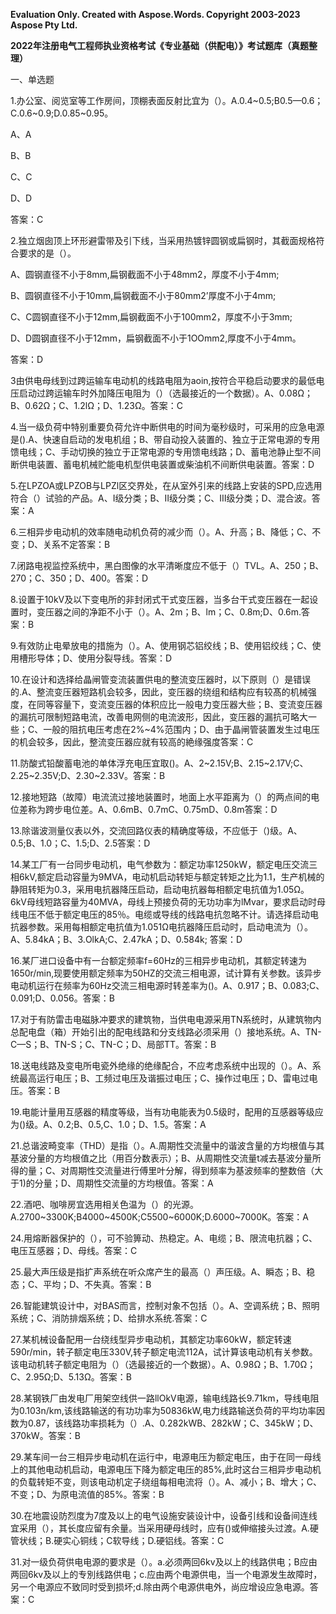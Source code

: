 ﻿**Evaluation Only. Created with Aspose.Words. Copyright 2003-2023 Aspose Pty Ltd.**

**2022年注册电气工程师执业资格考试《专业基础（供配电）》考试题库（真题整理）**

一、单选题

1\.办公室、阅览室等工作房间，顶棚表面反射比宜为（）。A.0.4~0.5;B0.5—0.6；C.0.6~0.9;D.0.85~0.95。

A、A

B、B

C、C

D、D

答案：C

2\.独立烟囱顶上环形避雷带及引下线，当采用热镀锌圆钢或扁钢时，其截面规格符合要求的是（）。

A、圆钢直径不小于8mm,扁钢截面不小于48mm2，厚度不小于4mm;

B、圆钢直径不小于10mm,扁钢截面不小于80mm2’厚度不小于4mm;

C、C圆钢直径不小于12mm,扁钢截面不小于100mm2，厚度不小于3mm;

D、D圆钢直径不小于12mm，扁钢截面不小于1OOmm2,厚度不小于4mm。

答案：D

3由供电母线到过跨运输车电动机的线路电阻为aoin,按符合平稳启动要求的最低电压启动过跨运输车时外加降压电阻为（）（选最接近的一个数据）。A、0.08Ω；B、0.62Ω；C、1.2lΩ；D、1.23Ω。答案：C


4\.当一级负荷中特别重要负荷允许中断供电的时间为毫秒级时，可采用的应急电源是().A、快速自启动的发电机组；B、带自动投入装置的、独立于正常电源的专用馈电线；C、手动切换的独立于正常电源的专用馈电线路；D、蓄电池静止型不间断供电装置、蓄电机械贮能电机型供电装置或柴油机不间断供电装置。答案：D

5\.在LPZOA或LPZOB与LPZl区交界处，在从室外引来的线路上安装的SPD,应选用符合（）试验的产品。A、I级分类；B、Ⅱ级分类；C、Ⅲ级分类；D、混合波。答案：A

6\.三相异步电动机的效率随电动机负荷的减少而（）。A、升高；B、降低；C、不变；D、关系不定答案：B

7\.闭路电视监控系统中，黑白图像的水平清晰度应不低于（）TVL。A、250；B、270；C、350；D、400。答案：D

8\.设置于10kV及以下变电所的非封闭式干式变压器，当多台干式变压器在一起设置时，变压器之间的净距不小于（）。A、2m；B、lm；C、0.8m;D、0.6m.答案：B

9\.有效防止电晕放电的措施为（）。A、使用钢芯铝绞线；B、使用铝绞线；C、使用槽形导体；D、使用分裂导线。答案：D

10\.在设计和选择给晶闸管变流装置供电的整流变压器时，以下原则（）是错误的.A、整流变压器短路机会较多，因此，变压器的绕组和结构应有较髙的机械强度，在同等容量下，变流变压器的体积应比一般电力变压器大些；B、变流变压器的漏抗可限制短路电流，改善电网侧的电流波形，因此，变压器的漏抗可略大一些；C、一般的阻抗电压考虑在2%~4%范围内；D、由于晶闸管装置发生过电压的机会较多，因此，整流变压器应就有较高的絶缘强度答案：C

11\.防酸式铅酸蓄电池的单体浮充电压宜取()。A、2~2.15V;B、2.15~2.17V;C、2.25~2.35V;D、2.30~2.33V。答案：B

12\.接地短路（故障）电流流过接地装置时，地面上水平距离为（）的两点间的电位差称为跨步电位差。A、0.6mB、0.7mC、0.75mD、0.8m答案：D

13\.除谐波测量仪表以外，交流回路仪表的精确度等级，不应低于（)级。A、0.5;B、1.0；C、1.5;D、2.5答案：D

14\.某工厂有一台同步电动机，电气参数为：额定功率1250kW，额定电压交流三相6kV,额定启动容量为9MVA，电动机启动转矩与额定转矩之比为1.1，生产机械的静阻转矩为0.3，采用电抗器降压启动，启动电抗器每相额定电抗值为1.05Ω。6kV母线短路容量为40MVA，母线上预接负荷的无功功率为lMvar，要求启动时母线电压不低于额定电压的85％。电缆或导线的线路电抗忽略不计。请选择启动电抗器参数。采用每相额定电抗值为1.051Ω电抗器降压启动时，启动电流为（）。A、5.84kA；B、3.OlkA;C、2.47kA；D、0.584k; 答案：D

16\.某厂进口设备中有一台额定频率f=60Hz的三相异步电动机，其额定转速为1650r/min,现要使用额定频率为50HZ的交流三相电源，试计算有关参数。该异步电动机运行在频率为60Hz交流三相电源时转差率为()。A、0.917；B、0.083;C、0.091;D、0.056。答案：B

17\.对于有防雷击电磁脉冲要求的建筑物，当供电电源采用TN系统时，从建筑物内总配电盘（箱）开始引出的配电线路和分支线路必须采用（）接地系统。A、TN-C—S；B、TN-S；C、TN-C；D、局部TT。答案：B

18\.送电线路及变电所电瓷外绝缘的绝缘配合，不应考虑系统中出现的（）。A、系统最高运行电压；B、工频过电压及谐振过电压；C、操作过电压；D、雷电过电压。答案：B

19\.电能计量用互感器的精度等级，当有功电能表为0.5级时，配用的互感器等级应为()级。A、0.2;B、0.5,C、1.0；D、1.5。答案：A

21\.总谐波畸变率（THD）是指（）。A.周期性交流量中的谐波含量的方均根值与其基波分量的方均根值之比（用百分数表示）；B、从周期性交流量t减去基波分量所得的量；C、对周期性交流量进行傅里叶分解，得到频率为基波频率的整数倍（大于1)的分量；D、周期性交流量的方均根值。答案：A

22\.酒吧、咖啡房宜选用相关色温为（）的光源。A.2700~3300K;B4000~4500K;C5500~6000K;D.6000~7000K。答案：A

24\.用熔断器保护的（），可不验箅动、热稳定。A、电缆；B、限流电抗器；C、电压互感器；D、母线。答案：C

25\.最大声压级是指扩声系统在听众席产生的最高（）声压级。A、瞬态；B、稳态；C、平均；D、不失真。答案：B

26\.智能建筑设计中，对BAS而言，控制对象不包括（）。A、空调系统；B、照明系统；C、消防排烟系统；D、给排水系统.答案：C

27\.某机械设备配用一台绕线型异步电动机，其额定功率60kW，额定转速590r/min，转子额定电压330V,转子额定电流112A，试计算该电动机有关参数。该电动机转子额定电阻为（）（选最接近的一个数据）。A、0.98Ω；B、1.70Ω；C、2.95Ω;D、5.13Ω。答案：B

28\.某钢铁厂由发电厂用架空线供一路llOkV电源，输电线路长9.71km，导线电阻为0.103n/km,该线路输送的有功功率为50836kW,电力线路输送负荷的平均功率因数为0.87，该线路功率损耗为（）.A、0.282kWB、282kW；C、345kW；D、370kW。答案：B

29\.某车间一台三相异步电动机在运行中，电源电压为额定电压，由于在同一母线上的其他电动机启动，电源电压下降为额定电压的85%,此时这台三相异步电动机的负载转矩不变，则该电动机定子绕组每相电流将（）。A、减小；B、增大；C、不变；D、为原电流值的85%。答案：B

30\.在地震设防烈度为7度及以上的电气设施安装设计中，设备引线和设备间连线宜采用（），其长度应留有余量。当采用硬母线时，应有()或伸缩接头过渡。A.硬管状线；B.硬实心铜线；C软导线；D.硬铝线。答案：C

31\.对一级负荷供电电源的要求是（）。a.必须两回6kv及以上的线路供电；B应由两回6kv及以上的专別线路供电；c.应由两个电源供电，当一个电源发生故障时，另一个电源应不致同时受到损坏;d.除由两个电源供电外，尚应增设应急电源。答案：C